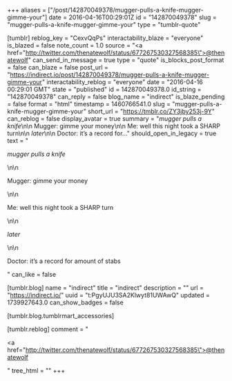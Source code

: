 +++
aliases = ["/post/142870049378/mugger-pulls-a-knife-mugger-gimme-your"]
date = 2016-04-16T00:29:01Z
id = "142870049378"
slug = "mugger-pulls-a-knife-mugger-gimme-your"
type = "tumblr-quote"

[tumblr]
reblog_key = "CexvQqPs"
interactability_blaze = "everyone"
is_blazed = false
note_count = 1.0
source = "<a href=\"http://twitter.com/thenatewolf/status/677267530327568385\">@thenatewolf</a>"
can_send_in_message = true
type = "quote"
is_blocks_post_format = false
can_blaze = false
post_url = "https://indirect.io/post/142870049378/mugger-pulls-a-knife-mugger-gimme-your"
interactability_reblog = "everyone"
date = "2016-04-16 00:29:01 GMT"
state = "published"
id = 142870049378.0
id_string = "142870049378"
can_reply = false
blog_name = "indirect"
is_blaze_pending = false
format = "html"
timestamp = 1460766541.0
slug = "mugger-pulls-a-knife-mugger-gimme-your"
short_url = "https://tmblr.co/ZY3jby253j-9Y"
can_reblog = false
display_avatar = true
summary = "*mugger pulls a knife*\n\n Mugger: gimme your money\n\n Me: well this night took a SHARP turn\n\n *later*\n\n Doctor: it’s a record for..."
should_open_in_legacy = true
text = "<p>*mugger pulls a knife*</p>\n\n<p>Mugger: gimme your money</p>\n\n<p>Me: well this night took a SHARP turn</p>\n\n<p>*later*</p>\n\n<p>Doctor: it&rsquo;s a record for amount of stabs</p>"
can_like = false

[tumblr.blog]
name = "indirect"
title = "indirect"
description = ""
url = "https://indirect.io/"
uuid = "t:PgyUJU3SA2Klwyt81UWAwQ"
updated = 1739927643.0
can_show_badges = false

[tumblr.blog.tumblrmart_accessories]

[tumblr.reblog]
comment = "<p><a href=\"http://twitter.com/thenatewolf/status/677267530327568385\">@thenatewolf</a></p>"
tree_html = ""
+++
